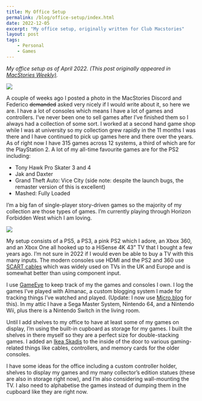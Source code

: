 ```yaml
---
title: My Office Setup
permalink: /blog/office-setup/index.html
date: 2022-12-05
excerpt: "My office setup, originally written for Club Macstories"
layout: post
tags:
    - Personal
    - Games
---
```


*My office setup as of April 2022. (This post originally appeared in [MacStories Weekly)](https://club.macstories.net/posts/reader-setup-2).*

![](https://rknightuk.s3.amazonaws.com/site/office-setup-tv.jpg)

A couple of weeks ago I posted a photo in the MacStories Discord and Federico <s>demanded</s> asked very nicely if I would write about it, so here we are. I have a lot of consoles which means I have a lot of games and controllers. I’ve never been one to sell games after I’ve finished them so I always had a collection of some sort. I worked at a second hand game shop while I was at university so my collection grew rapidly in the 11 months I was there and I have continued to pick up games here and there over the years. As of right now I have 315 games across 12 systems, a third of which are for the PlayStation 2. A lot of my all-time favourite games are for the PS2 including:

- Tony Hawk Pro Skater 3 and 4
- Jak and Daxter
- Grand Theft Auto: Vice City (side note: despite the launch bugs, the remaster version of this is excellent)
- Mashed: Fully Loaded

I’m a big fan of single-player story-driven games so the majority of my collection are those types of games. I’m currently playing through Horizon Forbidden West which I am loving.

![](https://rknightuk.s3.amazonaws.com/site/office-setup-cupboard.jpg)

My setup consists of a PS5, a PS3, a pink PS2 which I adore, an Xbox 360, and an Xbox One all hooked up to a HiSense 4K 43" TV that I bought a few years ago. I’m not sure in 2022 if I would even be able to buy a TV with this many inputs. The modern consoles use HDMI and the PS2 and 360 use [SCART cables](https://en.wikipedia.org/wiki/SCART) which was widely used on TVs in the UK and Europe and is somewhat better than using component input.

I use [GameEye](https://gameye.app/) to keep track of my the games and consoles I own. I log the games I’ve played with Almanac, a custom blogging system I made for tracking things I’ve watched and played. (Update: I now use [Micro.blog](https://micro.blog/rknightuk) for this). In my attic I have a Sega Master System, Nintendo 64, and a Nintendo Wii, plus there is a Nintendo Switch in the living room.

Until I add shelves to my office to have at least some of my games on display, I’m using the built-in cupboard as storage for my games. I built the shelves in there myself so they are a perfect size for double-stacking games. I added an [Ikea Skadis](https://www.ikea.com/gb/en/p/skadis-pegboard-combination-white-s09216595/) to the inside of the door to various gaming-related things like cables, controllers, and memory cards for the older consoles.

I have some ideas for the office including a custom controller holder, shelves to display my games and my many collector’s edition statues (these are also in storage right now), and I’m also considering wall-mounting the TV. I also need to alphabetise the games instead of dumping them in the cupboard like they are right now.